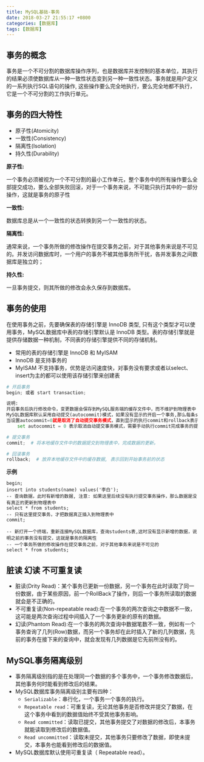 ```yaml
---
title: MySQL基础-事务
date: 2018-03-27 21:55:17 +0800
categories: [数据库]
tags: [数据库]
---
```

## 事务的概念

事务是一个不可分割的数据库操作序列，也是数据库并发控制的基本单位，其执行的结果必须使数据库从一种一致性状态变到另一种一致性状态。事务就是用户定义的一系列执行SQL语句的操作, 这些操作要么完全地执行，要么完全地都不执行， 它是一个不可分割的工作执行单元。

## 事务的四大特性

- 原子性(Atomicity)
- 一致性(Consistency)
- 隔离性(Isolation)
- 持久性(Durability)

**原子性:**

一个事务必须被视为一个不可分割的最小工作单元，整个事务中的所有操作要么全部提交成功，要么全部失败回滚，对于一个事务来说，不可能只执行其中的一部分操作，这就是事务的原子性

**一致性:**

数据库总是从一个一致性的状态转换到另一个一致性的状态。

**隔离性:**

通常来说，一个事务所做的修改操作在提交事务之前，对于其他事务来说是不可见的。并发访问数据库时，一个用户的事务不被其他事务所干扰，各并发事务之间数据库是独立的；

**持久性:**

一旦事务提交，则其所做的修改会永久保存到数据库。

## 事务的使用

在使用事务之前，先要确保表的存储引擎是 InnoDB 类型, 只有这个类型才可以使用事务，MySQL数据库中表的存储引擎默认是 InnoDB 类型。表的存储引擎就是提供存储数据一种机制，不同表的存储引擎提供不同的存储机制。

- 常用的表的存储引擎是 InnoDB 和 MyISAM
- InnoDB 是支持事务的
- MyISAM 不支持事务，优势是访问速度快，对事务没有要求或者以select、insert为主的都可以使用该存储引擎来创建表

```python
# 开启事务
begin; 或者 start transaction;

说明:
开启事务后执行修改命令，变更数据会保存到MySQL服务端的缓存文件中，而不维护到物理表中
MySQL数据库默认采用自动提交(autocommit)模式，如果没有显示的开启一个事务,那么每条sql语句都会被当作一个事务执行提交的操作
当设置autocommit=0就是取消了自动提交事务模式，直到显示的执行commit和rollback表示该事务结束。
	set autocommit = 0 表示取消自动提交事务模式，需要手动执行commit完成事务的提交

# 提交事务
commit;  # 将本地缓存文件中的数据提交到物理表中，完成数据的更新。 

# 回滚事务
rollback;  # 放弃本地缓存文件中的缓存数据, 表示回到开始事务前的状态
```

**示例**

```mysql
begin;
insert into students(name) values('李白');
-- 查询数据，此时有新增的数据, 注意: 如果这里后续没有执行提交事务操作，那么数据是没有真正的更新到物理表中
select * from students;
-- 只有这里提交事务，才把数据真正插入到物理表中
commit;

-- 新打开一个终端，重新连接MySQL数据库，查询students表,这时没有显示新增的数据，说明之前的事务没有提交，这就是事务的隔离性
-- 一个事务所做的修改操作在提交事务之前，对于其他事务来说是不可见的
select * from students;
```

##  脏读 幻读 不可重复读

- 脏读(Drity Read)：某个事务已更新一份数据，另一个事务在此时读取了同一份数据，由于某些原因，前一个RollBack了操作，则后一个事务所读取的数据就会是不正确的。
- 不可重复读(Non-repeatable read):在一个事务的两次查询之中数据不一致，这可能是两次查询过程中间插入了一个事务更新的原有的数据。
- 幻读(Phantom Read):在一个事务的两次查询中数据笔数不一致，例如有一个事务查询了几列(Row)数据，而另一个事务却在此时插入了新的几列数据，先前的事务在接下来的查询中，就会发现有几列数据是它先前所没有的。

##  MySQL事务隔离级别

- 事务隔离级别指的是在处理同一个数据的多个事务中，一个事务修改数据后，其他事务何时能看到修改后的结果。
- MySQL数据库事务隔离级别主要有四种：
    - `Serializable`：串行化，一个事务一个事务的执行。
    - `Repeatable read`：可重复读，无论其他事务是否修改并提交了数据，在这个事务中看到的数据值始终不受其他事务影响。
    - `Read committed`：读取已提交，其他事务提交了对数据的修改后，本事务就能读取到修改后的数据值。
    - `Read uncommitted`：读取未提交，其他事务只要修改了数据，即使未提交，本事务也能看到修改后的数据值。
- MySQL数据库默认使用可重复读（ Repeatable read）。